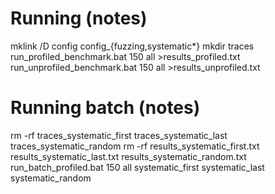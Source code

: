 # Running (notes)
mklink /D config config_{fuzzing,systematic*}
mkdir traces
run_profiled_benchmark.bat 150 all >results_profiled.txt
run_unprofiled_benchmark.bat 150 all >results_unprofiled.txt

# Running batch (notes)
rm -rf traces_systematic_first traces_systematic_last traces_systematic_random
rm -rf results_systematic_first.txt results_systematic_last.txt results_systematic_random.txt
run_batch_profiled.bat 150 all systematic_first systematic_last systematic_random

